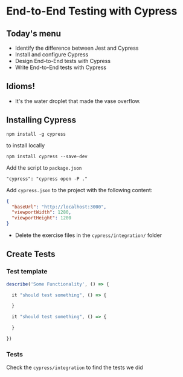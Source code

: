# End-to-End Testing with Cypress

## Today's menu

- Identify the difference between Jest and Cypress
- Install and configure Cypress
- Design End-to-End tests with Cypress
- Write End-to-End tests with Cypress

## Idioms!

- It's the water droplet that made the vase overflow.

## Installing Cypress

`npm install -g cypress`

to install locally

`npm install cypress --save-dev`

Add the script to `package.json`

`"cypress": "cypress open -P ."`

Add `cypress.json` to the project with the following content:

```json
{
  "baseUrl": "http://localhost:3000",
  "viewportWidth": 1280,
  "viewportHeight": 1200
}
```

- Delete the exercise files in the `cypress/integration/` folder

## Create Tests

### Test template

```js
describe('Some Functionality', () => {

  it "should test something", () => {

  }

  it "should test something", () => {

  }

})
```

### Tests

Check the `cypress/integration` to find the tests we did